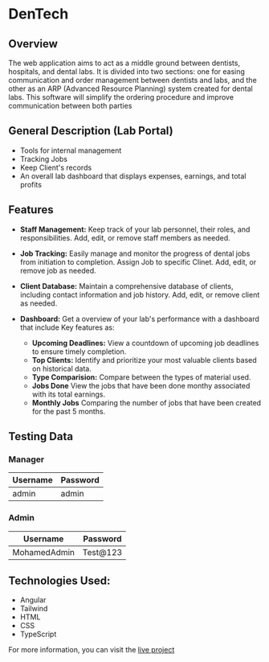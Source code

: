 # DenTech

## Overview

The web application aims to act as a middle ground between dentists, hospitals, and dental labs. It is divided into two sections: one for easing communication and order management between dentists and labs, and the other as an ARP (Advanced Resource Planning) system created for dental labs. This software will simplify the ordering procedure and improve communication between both parties

## General Description (Lab Portal)
- Tools for internal management
- Tracking Jobs
- Keep Client's records
- An overall lab dashboard that displays expenses, earnings, and total profits

## Features

- **Staff Management:** Keep track of your lab personnel, their roles, and responsibilities. Add, edit, or remove staff members as needed.

- **Job Tracking:** Easily manage and monitor the progress of dental jobs from initiation to completion. Assign Job to specific Clinet. Add, edit, or remove job as needed.

- **Client Database:** Maintain a comprehensive database of clients, including contact information and job history. Add, edit, or remove client as needed.

- **Dashboard:** Get a overview of your lab's performance with a dashboard that include Key features as:
  - **Upcoming Deadlines:** View a countdown of upcoming job deadlines to ensure timely completion.
  - **Top Clients:** Identify and prioritize your most valuable clients based on historical data.
  - **Type Comparision:** Compare between the types of material used.
  - **Jobs Done** View the jobs that have been done monthy associated with its total earnings.
  - **Monthly Jobs** Comparing the number of jobs that have been created for the past 5 months.

## Testing Data

  ### Manager

| Username | Password |
|----------|----------|
| admin    | admin    |

  ### Admin

| Username    | Password |
|-------------|----------|
| MohamedAdmin| Test@123  |
 

## Technologies Used:
- Angular
- Tailwind
- HTML
- CSS
- TypeScript

For more information, you can visit the [live project](https://dentech-seven.vercel.app/)
